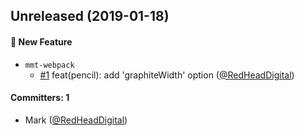 ## Unreleased (2019-01-18)

#### :rocket: New Feature
* `mmt-webpack`
  * [#1](https://github.com/oayres/lerna-sample/pull/1) feat(pencil): add 'graphiteWidth' option ([@RedHeadDigital](https://github.com/RedHeadDigital))

#### Committers: 1
- Mark ([@RedHeadDigital](https://github.com/RedHeadDigital))